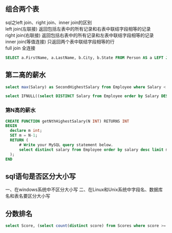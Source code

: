 ## 组合两个表 
sql之left join、right join、inner join的区别  
left join(左联接) 返回包括左表中的所有记录和右表中联结字段相等的记录   
right join(右联接) 返回包括右表中的所有记录和左表中联结字段相等的记录  
inner join(等值连接) 只返回两个表中联结字段相等的行  
full join 全连接  
``` sql
SELECT a.FirstName, a.LastName, b.City, b.State FROM Person AS a LEFT JOIN Address AS b ON a.PersonID=b.PersonID
```


## 第二高的薪水
``` sql
select max(Salary) as SecondHighestSalary from Employee where Salary < (select max(Salary) from Employee)

select IFNULL((select DISTINCT Salary from Employee order by Salary DESC limit 1,1), null) as SecondHighestSalary
```

### 第N高的薪水
``` sql
CREATE FUNCTION getNthHighestSalary(N INT) RETURNS INT
BEGIN
  declare m int;
  SET m = N-1;
  RETURN (
      # Write your MySQL query statement below.
      select distinct salary from Employee order by salary desc limit m,1
  );
END
```

## sql语句是否区分大小写
一、在windows系统中不区分大小写
二、在Linux和Unix系统中字段名、数据库名和表名要区分大小写


## 分数排名
```sql
select Score, (select count(distinct score) from Scores where score >= s.Score) as Rank from Scores s order by Score desc; 
```